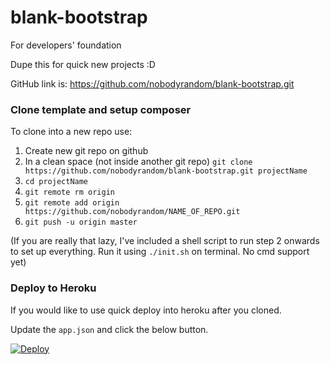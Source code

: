 # blank-bootstrap
For developers' foundation

Dupe this for quick new projects :D

GitHub link is: https://github.com/nobodyrandom/blank-bootstrap.git


### Clone template and setup composer
To clone into a new repo use:

1. Create new git repo on github
2. In a clean space (not inside another git repo) `git clone https://github.com/nobodyrandom/blank-bootstrap.git projectName`
3. `cd projectName`
4. `git remote rm origin`
5. `git remote add origin https://github.com/nobodyrandom/NAME_OF_REPO.git`
6. `git push -u origin master`

(If you are really that lazy, I've included a shell script to run step 2 onwards to set up everything. Run it using `./init.sh` on terminal. No cmd support yet)


### Deploy to Heroku
If you would like to use quick deploy into heroku after you cloned.

Update the `app.json` and click the below button.

[![Deploy](https://www.herokucdn.com/deploy/button.svg)](https://heroku.com/deploy)
